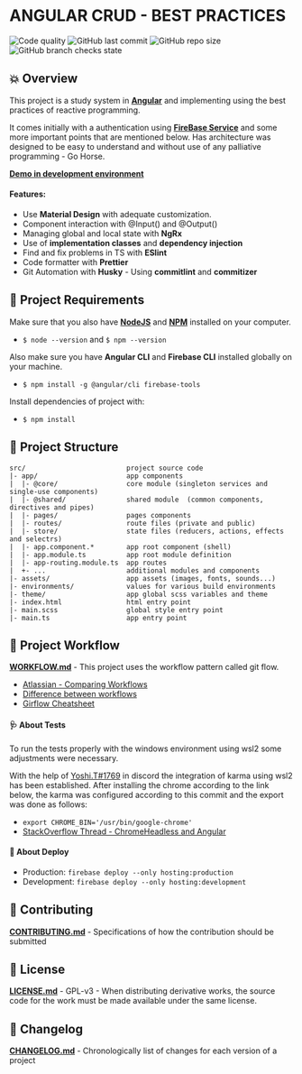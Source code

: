 # **ANGULAR CRUD - BEST PRACTICES**
![Code quality](https://img.shields.io/scrutinizer/quality/g/miguelsmuller/angular-11-crud/master?style=flat-square)
![GitHub last commit](https://img.shields.io/github/last-commit/miguelsmuller/angular-11-crud?style=flat-square)
![GitHub repo size](https://img.shields.io/github/repo-size/miguelsmuller/angular-11-crud?style=flat-square)
![GitHub branch checks state](https://img.shields.io/github/checks-status/miguelsmuller/angular-11-crud/master?style=flat-square)

## 💥 **Overview**
This project is a study system in **[Angular](https://angular.io/)** and implementing using the best practices of reactive programming.

It comes initially with a authentication using **[FireBase Service](https://firebase.google.com/)** and some more important points that are mentioned below. Has architecture was designed to be easy to understand and without use of any palliative programming - Go Horse.

**[Demo in development environment](https://angular-11-crud-development.web.app/)**

#### **Features**:
- Use **Material Design** with adequate customization.
- Component interaction with @Input() and @Output()
- Managing global and local state with **NgRx**
- Use of **implementation classes** and **dependency injection**
- Find and fix problems in TS with **ESlint**
- Code formatter with **Prettier**
- Git Automation with **Husky** - Using **commitlint** and **commitizer**

  
## 🏁 **Project Requirements**  
Make sure that you also have **[NodeJS](https://nodejs.org/)** and **[NPM](https://www.npmjs.com/)** installed on your computer.
- `$ node --version` and `$ npm --version`

Also make sure you have **Angular CLI** and **Firebase CLI** installed globally on your machine.  
- `$ npm install -g @angular/cli firebase-tools`

Install dependencies of project with:  
- `$ npm install`

## 📂 **Project Structure**  
```
src/                         project source code
|- app/                      app components
|  |- @core/                 core module (singleton services and single-use components)
|  |- @shared/               shared module  (common components, directives and pipes)
|  |- pages/                 pages components
|  |- routes/                route files (private and public)
|  |- store/                 state files (reducers, actions, effects and selectrs)
|  |- app.component.*        app root component (shell)
|  |- app.module.ts          app root module definition
|  |- app-routing.module.ts  app routes
|  +- ...                    additional modules and components
|- assets/                   app assets (images, fonts, sounds...)
|- environments/             values for various build environments
|- theme/                    app global scss variables and theme
|- index.html                html entry point
|- main.scss                 global style entry point
|- main.ts                   app entry point
```

## 🔡 **Project Workflow**  
**[WORKFLOW.md](WORKFLOW.md)** - This project uses the workflow pattern called git flow.
- [Atlassian - Comparing Workflows](https://www.atlassian.com/br/git/tutorials/comparing-workflows/gitflow-workflow)
- [Difference between workflows](https://www.zup.com.br/blog/git-workflow)
- [Girflow Cheatsheet](https://danielkummer.github.io/git-flow-cheatsheet/index.pt_BR.html)

#### 🩺 **About Tests**  
To run the tests properly with the windows environment using wsl2 some adjustments were necessary. 

With the help of [Yoshi.T#1769](https://github.com/y16i) in discord the integration of karma using wsl2 has been established. After installing the chrome according to the link below, the karma was configured according to this commit and the export was done as follows:
- `export CHROME_BIN='/usr/bin/google-chrome'`
- [StackOverflow Thread - ChromeHeadless and Angular](https://stackoverflow.com/questions/58205600/cannot-start-chromeheadless-in-angular-project-using-wsl-works-on-mac)

#### 🚀 **About Deploy**  
- Production: `firebase deploy --only hosting:production`
- Development: `firebase deploy --only hosting:development`

## 🤝 **Contributing**  
**[CONTRIBUTING.md](CONTRIBUTING.md)** - Specifications of how the contribution should be submitted

## 📜 **License**  
**[LICENSE.md](LICENSE.md)** - GPL-v3 - When distributing derivative works, the source code for the work must be made available under the same license.

## 📅 **Changelog**  
**[CHANGELOG.md](CHANGELOG.md)** - Chronologically list of changes for each version of a project
